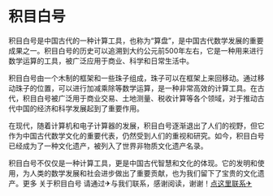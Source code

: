 # 积目白号

积目白号是中国古代的一种计算工具，也称为“算盘”，是中国古代数学发展的重要成果之一。积目白号的历史可以追溯到大约公元前500年左右，它是一种用来进行数学运算的工具，被广泛应用于商业、科学和日常生活中。

积目白号由一个木制的框架和一些珠子组成，珠子可以在框架上来回移动。通过移动珠子的位置，可以进行加减乘除等数学运算，是一种非常高效的计算工具。在古代，积目白号被广泛用于商业交易、土地测量、税收计算等各个领域，对于推动古代中国的经济和科学发展起到了重要作用。

在现代，随着计算机和电子计算器的发展，积目白号逐渐退出了人们的视野，但它作为中国古代数学文化的重要代表，仍然受到人们的重视和研究。如今，积目白号已经成为了一种文化遗产，被列入了世界非物质文化遗产名录。

积目白号不仅仅是一种计算工具，更是中国古代智慧和文化的体现。它的发明和使用，为人类的数学发展和社会进步做出了重要贡献，也为我们留下了宝贵的文化遗产。更多 关于积目白号 请通过✈与我们联系，感谢阅读，谢谢！[点这里联系✈](https://d.k02.cc)
